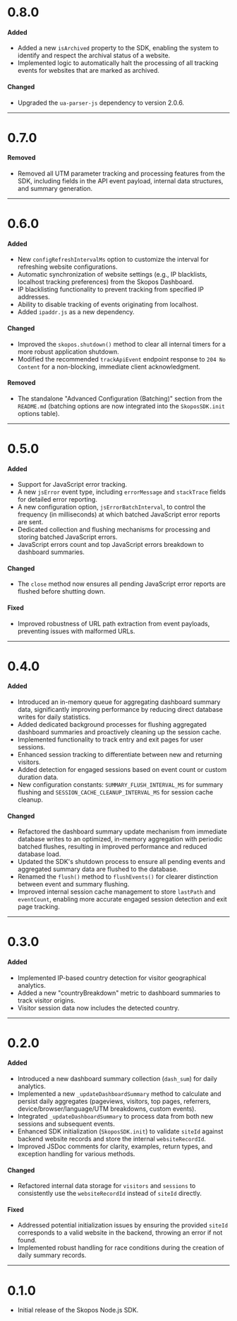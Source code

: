 # 0.8.0

#### Added

- Added a new `isArchived` property to the SDK, enabling the system to identify and respect the archival status of a website.
- Implemented logic to automatically halt the processing of all tracking events for websites that are marked as archived.

#### Changed

- Upgraded the `ua-parser-js` dependency to version 2.0.6.

---

# 0.7.0

#### Removed

- Removed all UTM parameter tracking and processing features from the SDK, including fields in the API event payload, internal data structures, and summary generation.

---

# 0.6.0

#### Added

- New `configRefreshIntervalMs` option to customize the interval for refreshing website configurations.
- Automatic synchronization of website settings (e.g., IP blacklists, localhost tracking preferences) from the Skopos Dashboard.
- IP blacklisting functionality to prevent tracking from specified IP addresses.
- Ability to disable tracking of events originating from localhost.
- Added `ipaddr.js` as a new dependency.

#### Changed

- Improved the `skopos.shutdown()` method to clear all internal timers for a more robust application shutdown.
- Modified the recommended `trackApiEvent` endpoint response to `204 No Content` for a non-blocking, immediate client acknowledgment.

#### Removed

- The standalone "Advanced Configuration (Batching)" section from the `README.md` (batching options are now integrated into the `SkoposSDK.init` options table).

---

# 0.5.0

#### Added

- Support for JavaScript error tracking.
- A new `jsError` event type, including `errorMessage` and `stackTrace` fields for detailed error reporting.
- A new configuration option, `jsErrorBatchInterval`, to control the frequency (in milliseconds) at which batched JavaScript error reports are sent.
- Dedicated collection and flushing mechanisms for processing and storing batched JavaScript errors.
- JavaScript errors count and top JavaScript errors breakdown to dashboard summaries.

#### Changed

- The `close` method now ensures all pending JavaScript error reports are flushed before shutting down.

#### Fixed

- Improved robustness of URL path extraction from event payloads, preventing issues with malformed URLs.

---

# 0.4.0

#### Added

- Introduced an in-memory queue for aggregating dashboard summary data, significantly improving performance by reducing direct database writes for daily statistics.
- Added dedicated background processes for flushing aggregated dashboard summaries and proactively cleaning up the session cache.
- Implemented functionality to track entry and exit pages for user sessions.
- Enhanced session tracking to differentiate between new and returning visitors.
- Added detection for engaged sessions based on event count or custom duration data.
- New configuration constants: `SUMMARY_FLUSH_INTERVAL_MS` for summary flushing and `SESSION_CACHE_CLEANUP_INTERVAL_MS` for session cache cleanup.

#### Changed

- Refactored the dashboard summary update mechanism from immediate database writes to an optimized, in-memory aggregation with periodic batched flushes, resulting in improved performance and reduced database load.
- Updated the SDK's shutdown process to ensure all pending events and aggregated summary data are flushed to the database.
- Renamed the `flush()` method to `flushEvents()` for clearer distinction between event and summary flushing.
- Improved internal session cache management to store `lastPath` and `eventCount`, enabling more accurate engaged session detection and exit page tracking.

---

# 0.3.0

#### Added

- Implemented IP-based country detection for visitor geographical analytics.
- Added a new "countryBreakdown" metric to dashboard summaries to track visitor origins.
- Visitor session data now includes the detected country.

---

# 0.2.0

#### Added

- Introduced a new dashboard summary collection (`dash_sum`) for daily analytics.
- Implemented a new `_updateDashboardSummary` method to calculate and persist daily aggregates (pageviews, visitors, top pages, referrers, device/browser/language/UTM breakdowns, custom events).
- Integrated `_updateDashboardSummary` to process data from both new sessions and subsequent events.
- Enhanced SDK initialization (`SkoposSDK.init`) to validate `siteId` against backend website records and store the internal `websiteRecordId`.
- Improved JSDoc comments for clarity, examples, return types, and exception handling for various methods.

#### Changed

- Refactored internal data storage for `visitors` and `sessions` to consistently use the `websiteRecordId` instead of `siteId` directly.

#### Fixed

- Addressed potential initialization issues by ensuring the provided `siteId` corresponds to a valid website in the backend, throwing an error if not found.
- Implemented robust handling for race conditions during the creation of daily summary records.

---

# 0.1.0

- Initial release of the Skopos Node.js SDK.
